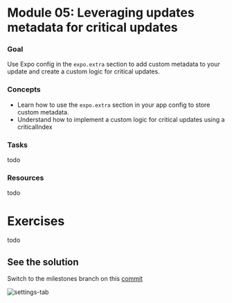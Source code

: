 # Module 05: Leveraging updates metadata for critical updates

### Goal

Use Expo config in the `expo.extra` section to add custom metadata to your update and create a custom logic for critical updates.

### Concepts

- Learn how to use the `expo.extra` section in your app config to store custom metadata.
- Understand how to implement a custom logic for critical updates using a criticalIndex

### Tasks

todo

### Resources

todo

# Exercises

todo

## See the solution

Switch to the milestones branch on this [commit](https://github.com/expo/appjs25-eas-update-workshop-code/pull/1/commits/4d60413742222484822464317f9d700d869f38bd)

![settings-tab](/assets/05/milestone.png)
